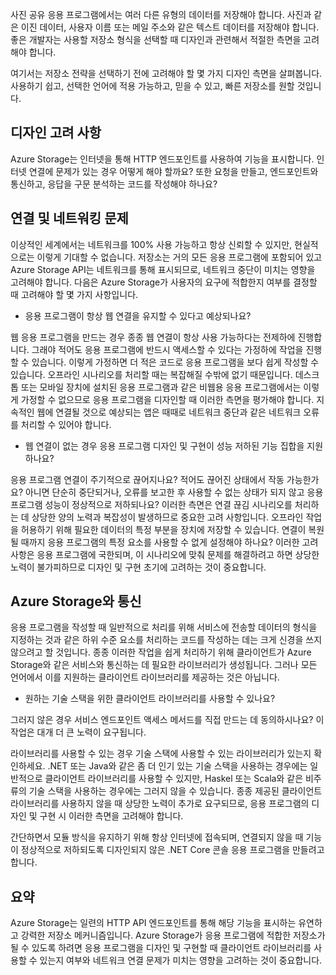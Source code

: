 사진 공유 응용 프로그램에서는 여러 다른 유형의 데이터를 저장해야 합니다. 사진과 같은 이진 데이터, 사용자 이름 또는 메일 주소와 같은 텍스트 데이터를 저장해야 합니다. 좋은 개발자는 사용할 저장소 형식을 선택할 때 디자인과 관련해서 적절한 측면을 고려해야 합니다.

여기서는 저장소 전략을 선택하기 전에 고려해야 할 몇 가지 디자인 측면을 살펴봅니다. 사용하기 쉽고, 선택한 언어에 적용 가능하고, 믿을 수 있고, 빠른 저장소를 원할 것입니다.

## <a name="design-considerations"></a>디자인 고려 사항

Azure Storage는 인터넷을 통해 HTTP 엔드포인트를 사용하여 기능을 표시합니다. 인터넷 연결에 문제가 있는 경우 어떻게 해야 할까요? 또한 요청을 만들고, 엔드포인트와 통신하고, 응답을 구문 분석하는 코드를 작성해야 하나요?

## <a name="connectivity-and-networking-issues"></a>연결 및 네트워킹 문제

이상적인 세계에서는 네트워크를 100% 사용 가능하고 항상 신뢰할 수 있지만, 현실적으로는 이렇게 기대할 수 없습니다. 저장소는 거의 모든 응용 프로그램에 포함되어 있고 Azure Storage API는 네트워크를 통해 표시되므로, 네트워크 중단이 미치는 영향을 고려해야 합니다. 다음은 Azure Storage가 사용자의 요구에 적합한지 여부를 결정할 때 고려해야 할 몇 가지 사항입니다.

* 응용 프로그램이 항상 웹 연결을 유지할 수 있다고 예상되나요?

웹 응용 프로그램을 만드는 경우 종종 웹 연결이 항상 사용 가능하다는 전제하에 진행합니다. 그래야 적어도 응용 프로그램에 반드시 액세스할 수 있다는 가정하에 작업을 진행할 수 있습니다. 이렇게 가정하면 더 적은 코드로 응용 프로그램을 보다 쉽게 작성할 수 있습니다. 오프라인 시나리오를 처리할 때는 복잡해질 수밖에 없기 때문입니다. 데스크톱 또는 모바일 장치에 설치된 응용 프로그램과 같은 비웹용 응용 프로그램에서는 이렇게 가정할 수 없으므로 응용 프로그램을 디자인할 때 이러한 측면을 평가해야 합니다. 지속적인 웹에 연결될 것으로 예상되는 앱은 때때로 네트워크 중단과 같은 네트워크 오류를 처리할 수 있어야 합니다.

* 웹 연결이 없는 경우 응용 프로그램 디자인 및 구현이 성능 저하된 기능 집합을 지원하나요?

응용 프로그램 연결이 주기적으로 끊어지나요? 적어도 끊어진 상태에서 작동 가능한가요? 아니면 단순히 중단되거나, 오류를 보고한 후 사용할 수 없는 상태가 되지 않고 응용 프로그램 성능이 정상적으로 저하되나요? 이러한 측면은 연결 끊김 시나리오를 처리하는 데 상당한 양의 노력과 복잡성이 발생하므로 중요한 고려 사항입니다. 오프라인 작업을 허용하기 위해 필요한 데이터의 특정 부분을 장치에 저장할 수 있습니다. 연결이 복원될 때까지 응용 프로그램의 특정 요소를 사용할 수 없게 설정해야 하나요? 이러한 고려 사항은 응용 프로그램에 국한되며, 이 시나리오에 맞춰 문제를 해결하려고 하면 상당한 노력이 불가피하므로 디자인 및 구현 초기에 고려하는 것이 중요합니다.

## <a name="communicating-with-azure-storage"></a>Azure Storage와 통신

응용 프로그램을 작성할 때 일반적으로 처리를 위해 서비스에 전송할 데이터의 형식을 지정하는 것과 같은 하위 수준 요소를 처리하는 코드를 작성하는 데는 크게 신경을 쓰지 않으려고 할 것입니다. 종종 이러한 작업을 쉽게 처리하기 위해 클라이언트가 Azure Storage와 같은 서비스와 통신하는 데 필요한 라이브러리가 생성됩니다. 그러나 모든 언어에서 이를 지원하는 클라이언트 라이브러리를 제공하는 것은 아닙니다.

* 원하는 기술 스택을 위한 클라이언트 라이브러리를 사용할 수 있나요?

그러지 않은 경우 서비스 엔드포인트 액세스 메서드를 직접 만드는 데 동의하시나요? 이 작업은 대개 더 큰 노력이 요구됩니다.

라이브러리를 사용할 수 있는 경우 기술 스택에 사용할 수 있는 라이브러리가 있는지 확인하세요. .NET 또는 Java와 같은 좀 더 인기 있는 기술 스택을 사용하는 경우에는 일반적으로 클라이언트 라이브러리를 사용할 수 있지만, Haskel 또는 Scala와 같은 비주류의 기술 스택을 사용하는 경우에는 그러지 않을 수 있습니다. 종종 제공된 클라이언트 라이브러리를 사용하지 않을 때 상당한 노력이 추가로 요구되므로, 응용 프로그램의 디자인 및 구현 시 이러한 측면을 고려해야 합니다.

간단하면서 모듈 방식을 유지하기 위해 항상 인터넷에 접속되며, 연결되지 않을 때 기능이 정상적으로 저하되도록 디자인되지 않은 .NET Core 콘솔 응용 프로그램을 만들려고 합니다.

## <a name="summary"></a>요약

Azure Storage는 일련의 HTTP API 엔드포인트를 통해 해당 기능을 표시하는 유연하고 강력한 저장소 메커니즘입니다. Azure Storage가 응용 프로그램에 적합한 저장소가 될 수 있도록 하려면 응용 프로그램을 디자인 및 구현할 때 클라이언트 라이브러리를 사용할 수 있는지 여부와 네트워크 연결 문제가 미치는 영향을 고려하는 것이 중요합니다.


